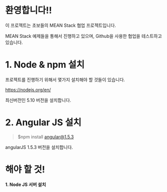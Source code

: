 환영합니다!!
============

이 프로젝트는 초보들의 MEAN Stack 협업 프로젝트입니다.

MEAN Stack 예제들을 통해서 진행하고 있으며, Github을 사용한 협업을 테스트하고 있습니다.

# 1. Node & npm 설치

프로젝트를 진행하기 위해서 몇가지 설치해야 할 것들이 있습니다.

https://nodejs.org/en/

최신버전인 5.10 버전을 설치합니다.


# 2. Angular JS 설치

> $npm install angular@1.5.3

angularJS 1.5.3 버전을 설치합니다.

# 해야 할 것!

**1. Node JS 서버 설치**